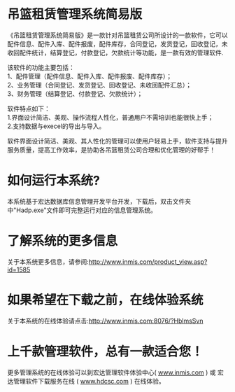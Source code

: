 # 吊篮租赁管理系统简易版

《吊篮租赁管理系统简易版》是一款针对吊篮租赁公司所设计的一款软件，它可以配件信息、配件入库、配件报废，配件库存，合同登记，发货登记，回收登记，未收回配件统计，结算登记，付款登记，欠款统计等功能，是一款有效的管理软件.

该软件的功能主要包括：   
1、配件管理（配件信息、配件入库、配件报废、配件库存）；   
2、业务管理（合同登记、发货登记、回收登记、未收回配件汇总）；   
3、财务管理（结算登记、付款登记、欠款统计）； 

软件特点如下：   
1.界面设计简洁、美观、操作流程人性化，普通用户不需培训也能很快上手；   
2.支持数据与execel的导出与导入。 

软件界面设计简洁、美观、其人性化的管理可以使用户轻易上手，软件支持与提升服务质量，提高工作效率，是协助各吊篮租赁公司合理和优化管理的好帮手！


# 如何运行本系统?

本系统基于宏达数据库信息管理开发平台开发，下载后，双击文件夹中"Hadp.exe"文件即可完整运行对应的信息管理系统。

# 了解系统的更多信息

关于本系统更多信息，请参阅:http://www.inmis.com/product_view.asp?id=1585

# 如果希望在下载之前，在线体验系统

关于本系统的在线体验请点击:http://www.inmis.com:8076/?HblmsSvn

# 上千款管理软件，总有一款适合您！

更多管理系统的在线体验可以到宏达管理软件体验中心( www.inmis.com ) 或 宏达管理软件下载服务在线 ( www.hdcsc.com ) 在线体验。

